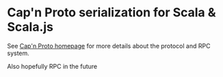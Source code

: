 # Cap'n Proto serialization for Scala & Scala.js

See [Cap'n Proto homepage](https://capnproto.org/index.html) for more details about the protocol and RPC system.

Also hopefully RPC in the future


